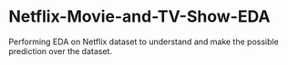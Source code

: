 # Netflix-Movie-and-TV-Show-EDA
Performing EDA on Netflix dataset to understand and make the possible prediction over the dataset.
